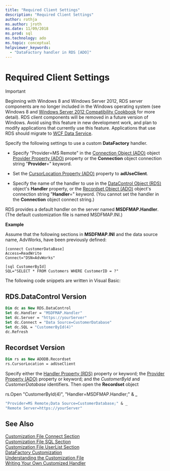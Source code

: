 ```yaml
---
title: "Required Client Settings"
description: "Required Client Settings"
author: rothja
ms.author: jroth
ms.date: 11/09/2018
ms.prod: sql
ms.technology: ado
ms.topic: conceptual
helpviewer_keywords:
  - "DataFactory handler in RDS [ADO]"
---
```

# Required Client Settings
> [!IMPORTANT]
>  Beginning with Windows 8 and Windows Server 2012, RDS server components are no longer included in the Windows operating system (see Windows 8 and [Windows Server 2012 Compatibility Cookbook](https://www.microsoft.com/download/details.aspx?id=27416) for more detail). RDS client components will be removed in a future version of Windows. Avoid using this feature in new development work, and plan to modify applications that currently use this feature. Applications that use RDS should migrate to [WCF Data Service](/dotnet/framework/wcf/).  
  
 Specify the following settings to use a custom **DataFactory** handler.  
  
-   Specify "Provider=MS Remote" in the [Connection Object (ADO)](../../reference/ado-api/connection-object-ado.md) object [Provider Property (ADO)](../../reference/ado-api/provider-property-ado.md) property or the **Connection** object connection string "**Provider**=" keyword.  
  
-   Set the [CursorLocation Property (ADO)](../../reference/ado-api/cursorlocation-property-ado.md) property to **adUseClient**.  
  
-   Specify the name of the handler to use in the [DataControl Object (RDS)](../../reference/rds-api/datacontrol-object-rds.md) object's **Handler** property, or the [Recordset Object (ADO)](../../reference/ado-api/recordset-object-ado.md) object's connection string "**Handler**=" keyword. (You cannot set the handler in the **Connection** object connect string.)  
  
 RDS provides a default handler on the server named **MSDFMAP.Handler**. (The default customization file is named MSDFMAP.INI.)  
  
 **Example**  
  
 Assume that the following sections in **MSDFMAP.INI** and the data source name, AdvWorks, have been previously defined:  
  
```console
[connect CustomerDataBase]  
Access=ReadWrite  
Connect="DSN=AdvWorks"  
  
[sql CustomerById]  
SQL="SELECT * FROM Customers WHERE CustomerID = ?"  
```  
  
 The following code snippets are written in Visual Basic:  
  
## RDS.DataControl Version  
  
```vb
Dim dc as New RDS.DataControl  
Set dc.Handler = "MSDFMAP.Handler"  
Set dc.Server = "https://yourServer"  
Set dc.Connect = "Data Source=CustomerDatabase"  
Set dc.SQL = "CustomerById(4)"  
dc.Refresh  
```  
  
## Recordset Version  
  
```vb
Dim rs as New ADODB.Recordset  
rs.CursorLocation = adUseClient  
```  
  
 Specify either the [Handler Property (RDS)](../../reference/rds-api/handler-property-rds.md) property or keyword; the [Provider Property (ADO)](../../reference/ado-api/provider-property-ado.md) property or keyword; and the *CustomerById* and *CustomerDatabase* identifiers. Then open the **Recordset** object  
  
 rs.Open "CustomerById(4)", "Handler=MSDFMAP.Handler;" & _  
  
```vb
"Provider=MS Remote;Data Source=CustomerDatabase;" & _  
"Remote Server=https://yourServer"  
```  
  
## See Also  
 [Customization File Connect Section](./customization-file-connect-section.md)   
 [Customization File SQL Section](./customization-file-sql-section.md)   
 [Customization File UserList Section](./customization-file-userlist-section.md)   
 [DataFactory Customization](./datafactory-customization.md)   
 [Understanding the Customization File](./understanding-the-customization-file.md)   
 [Writing Your Own Customized Handler](./writing-your-own-customized-handler.md)